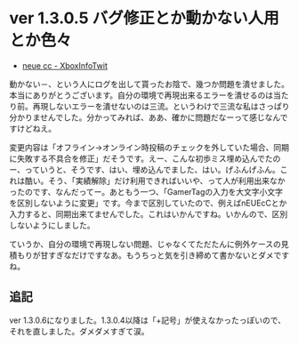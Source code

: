 # ver 1.3.0.5 バグ修正とか動かない人用とか色々

* [neue cc - XboxInfoTwit](http://neue.cc/software/xboxinfotwit)

動かない－、という人にログを出して貰ったお陰で、幾つか問題を潰せました。本当にありがとうございます。自分の環境で再現出来るエラーを潰せるのは当たり前。再現しないエラーを潰せないのは三流。というわけで三流な私はさっぱり分かりませんでした。分かってみれば、ああ、確かに問題だなーって感じなんですけどねえ。

変更内容は「オフライン→オンライン時投稿のチェックを外していた場合、同期に失敗する不具合を修正」だそうです。えー、こんな初歩ミス埋め込んでたのー、っていうと、そうです、はい、埋め込んでました、はい。げふんげふん。これは酷い。そう、「実績解除」だけ利用できればいいや、って人が利用出来なかったのです、なんだってー。あともう一つ、「GamerTagの入力を大文字小文字を区別しないように変更」です。今まで区別していたので、例えばnEUEcCとか入力すると、同期出来てませんでした。これはいかんですね。いかんので、区別しないようにしました。

ていうか、自分の環境で再現しない問題、じゃなくてただたんに例外ケースの見積もりが甘すぎなだけですなあ。もうちっと気を引き締めて書かないとダメですね。

追記
---
ver 1.3.0.6になりました。1.3.0.4以降は「+記号」が使えなかったっぽいので、それを直しました。ダメダメすぎて涙。